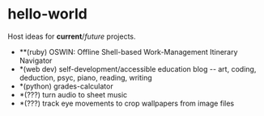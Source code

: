 # hello-world
Host ideas for **current**/*future* projects.

+ **(ruby) OSWIN: Offline Shell-based Work-Management Itinerary Navigator  
+ *(web dev) self-development/accessible education blog -- art, coding, deduction, psyc, piano, reading, writing  
+ *(python) grades-calculator  
+ *(???) turn audio to sheet music  
+ *(???) track eye movements to crop wallpapers from image files  

